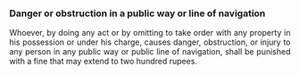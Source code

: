 ### Danger or obstruction in a public way or line of navigation
<div style="text-align: justify">

Whoever, by doing any act or by omitting to take order with any property in his possession or under his charge, causes danger, obstruction, or injury to any person in any public way or public line of navigation, shall be punished with a fine that may extend to two hundred rupees.

</div>
